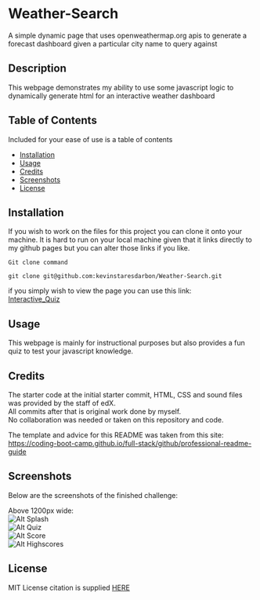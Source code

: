 # Weather-Search
A simple dynamic page that uses openweathermap.org apis to generate a forecast dashboard given a particular city name to query against


## Description

This webpage demonstrates my ability to use some javascript logic to dynamically generate html for an interactive weather dashboard

## Table of Contents

Included for your ease of use is a table of contents

- [Installation](#installation)
- [Usage](#usage)
- [Credits](#credits)
- [Screenshots](#screenshots)
- [License](#license)

## Installation
  
If you wish to work on the files for this project you can clone it onto your machine. It is hard to run on your local machine given that it links directly to my github pages but you can alter those links if you like.  
  
```Git clone command```  
```
git clone git@github.com:kevinstaresdarbon/Weather-Search.git
```
  
if you simply wish to view the page you can use this link:  
[Interactive_Quiz](https://kevinstaresdarbon.github.io/Quiz/)

## Usage
  
This webpage is mainly for instructional purposes but also provides a fun quiz to test your javascript knowledge.
  
## Credits
  
The starter code at the initial starter commit, HTML, CSS and sound files was provided by the staff of edX.  
All commits after that is original work done by myself.  
No collaboration was needed or taken on this repository and code.  
  
The template and advice for this README was taken from this site:  
<https://coding-boot-camp.github.io/full-stack/github/professional-readme-guide>  
  
## Screenshots  
  
Below are the screenshots of the finished challenge:
  
Above 1200px wide:  
![Alt Splash](./assets/images/splash.png)  
![Alt Quiz](./assets/images/quiz.png)  
![Alt Score](./assets/images/score.png)  
![Alt Highscores](./assets/images/highscores.png)  
 
  
## License  
  
MIT License citation is supplied [HERE](./LICENSE)